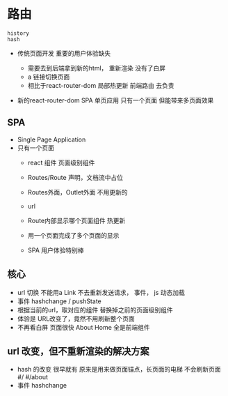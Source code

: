 # 路由
    history
    hash

- 传统页面开发
    重要的用户体验缺失
    - 需要去到后端拿到新的html， 重新渲染
        没有了白屏
    - a 链接切换页面
    - 相比于react-router-dom 局部热更新
    前端路由 去负责

- 新的react-router-dom SPA 单页应用
    只有一个页面 但能带来多页面效果

## SPA
- Single Page Application 
- 只有一个页面
    - react 组件
      页面级别组件
    - Routes/Route 声明，文档流中占位
    - Routes外面，Outlet外面 不用更新的
    - url
    - Route内部显示哪个页面组件
      热更新
    
    - 用一个页面完成了多个页面的显示
    - SPA 用户体验特别棒

## 核心
- url 切换
    不能用a
    Link
    不去重新发送请求，
    事件， js 动态加载
- 事件 hashchange / pushState
- 根据当前的url，取对应的组件
    替换掉之前的页面级别组件
- 体验是
    URL改变了，竟然不用刷新整个页面
- 不再看白屏
    页面很快
    About
    Home 全是前端组件

## url 改变，但不重新渲染的解决方案
- hash 的改变 很早就有
    原来是用来做页面锚点，长页面的电梯
    不会刷新页面
    #/
    #/about
- 事件 
    hashchange 